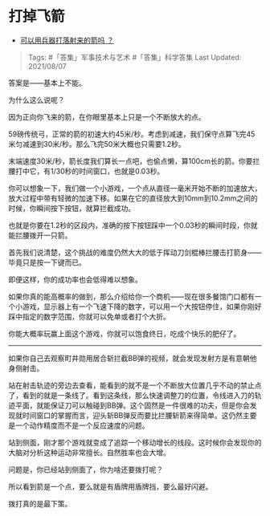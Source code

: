 # 打掉飞箭

- [可以用兵器打落射来的箭吗 ？](https://www.zhihu.com/question/27286018/answer/732535909)

>Tags: #「答集」军事技术与艺术 #「答集」科学答集 
>Last Updated: 2021/08/07

答案是——基本上不能。

为什么这么说呢？

因为正向你飞来的箭，在你眼里基本上只是一个不断放大的点。

59磅传统弓，正常的箭的初速大约45米/秒。考虑到减速，我们保守点算飞完45米匀减速到30米/秒。那么飞完50米大概也只需要1.2秒。

末端速度30米/秒，箭长度我们算长一点吧，也偷点懒，算100cm长的箭。你要拦腰打中它，有1/30秒的时间窗口，也就是0.03秒。

你可以想象一下，我们做一个小游戏，一个点从直径一毫米开始不断的加速放大，放大过程中带有轻微的加速下移。如果在它的直径放大到10mm到10.2mm之间的时候，你瞬间按下按钮，就算拦截成功。

也就是你要在1.2秒的区段内，准确的按下按钮踩中一个0.03秒的瞬间时段，你就能拦腰拨开一只箭。

首先我们说清楚，这个挑战的难度仍然大大的低于挥动刀剑棍棒拦腰击打箭身——毕竟只是按一下键而已。

即便这样，你的成功率也会低得难以想象。

如果你真的能高概率的做到，那么介绍给你一个商机——现在很多餐馆门口都有一个小游戏，显示器上有一个飞速下降的数字，可以用一个大按钮停住，如果你刚好踩中指定的数字范围，你就可以免单或者打个大折。

你能大概率玩赢上面这个游戏，你就可以饱食终日，吃成个快乐的肥仔了。

---

如果你自己去观察町井勋用居合斩拦截BB弹的视频，就会发现发射方是有意朝他身侧射击。

站在射击轨迹的旁边去查看，能看到的就不是一个不断放大位置几乎不动的禁止点了，看到的就是一条线了。看到这条线，那么快速调整刀的位置，令线进入刀的轨迹平面，就能保证刀可以触碰到BB弹。这个固然是一件很难的功夫，但是你会发现就时间窗口的掌握而言，迎头斩BB弹反而要比拦腰斩箭来得简单。这仍然主要是一个动作精度而不是一个反应速度的问题。

站到侧面，刚才那个游戏就变成了追踪一个移动增长的线段。这时候你会发现你的大脑对分析这种运动非常擅长。自然胜率也会大增。

问题是，你已经站到侧面了，你为啥还要拨打呢？

所以看到箭是一个点，要么就是有盾牌用盾牌挡，要么最好闪避。

拨打真的是最下策。